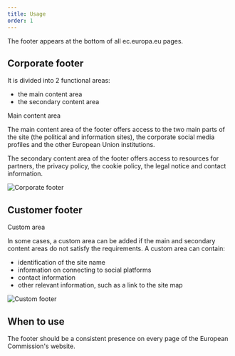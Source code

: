 ```yaml
---
title: Usage
order: 1
---
```


The footer appears at the bottom of all ec.europa.eu pages.

## Corporate footer

It is divided into 2 functional areas:

- the main content area
- the secondary content area

Main content area

The main content area of the footer offers access to the two main parts of the site (the political and information sites), the corporate social media profiles and the other European Union institutions.

The secondary content area of the footer offers access to resources for partners, the privacy policy, the cookie policy, the legal notice and contact information.

![Corporate footer](https://inno-ecl.s3.amazonaws.com/media/images/EC/Footer%20EC/corporate_footer.png)

## Customer footer

Custom area

In some cases, a custom area can be added if the main and secondary content areas do not satisfy the requirements.
A custom area can contain:

- identification of the site name
- information on connecting to social platforms
- contact information
- other relevant information, such as a link to the site map

![Custom footer](https://inno-ecl.s3.amazonaws.com/media/images/EC/Footer%20EC/customer_footer.png)

## When to use

The footer should be a consistent presence on every page of the European Commission's website.
